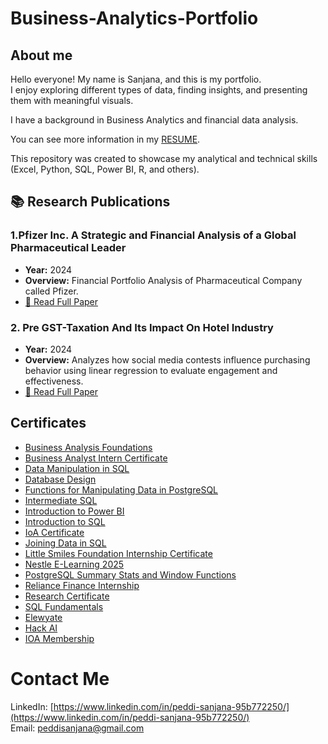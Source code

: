 # Business-Analytics-Portfolio
## About me
Hello everyone! My name is Sanjana, and this is my portfolio.  
I enjoy exploring different types of data, finding insights, and presenting them with meaningful visuals.  

I have a background in Business Analytics and financial data analysis.  

You can see more information in my [RESUME](Resume.pdf).  

This repository was created to showcase my analytical and technical skills (Excel, Python, SQL, Power BI, R, and others).  


## 📚 Research Publications

### 1.Pfizer Inc. A Strategic and Financial Analysis of a Global Pharmaceutical Leader
- **Year:** 2024  
- **Overview:** Financial Portfolio Analysis of Pharmaceutical Company called Pfizer.
- [📄 Read Full Paper](./Research%20Papers/Pfizer%20Inc.%20A%20Strategic%20and%20Financial%20Analysis%20of%20a%20Global%20Pharmaceutical%20Leader.pdf)



### 2. Pre GST-Taxation And Its Impact On Hotel Industry
- **Year:** 2024  
- **Overview:** Analyzes how social media contests influence purchasing behavior using linear regression to evaluate engagement and effectiveness.  
- [📄 Read Full Paper](./Research%20Papers/Pre%20GST-Taxation%20And%20Its%20Impact%20On%20Hotel%20Industry.pdf)




## Certificates

- [Business Analysis Foundations](./Certificates/Business%20Analysis%20Foundations.pdf)  
- [Business Analyst Intern Certificate](./Certificates/Business%20Anlyst%20intern%20certificate.pdf)  
- [Data Manipulation in SQL](./Certificates/Data%20Manipulation%20in%20SQL.pdf)  
- [Database Design](./Certificates/Database%20Design.pdf)  
- [Functions for Manipulating Data in PostgreSQL](./Certificates/Functions%20for%20Manipulating%20Data%20in%20PostgreSQL.pdf)  
- [Intermediate SQL](./Certificates/Intermediate%20SQL.pdf)  
- [Introduction to Power BI](./Certificates/Intoduction%20to%20Power%20BI.pdf)  
- [Introduction to SQL](./Certificates/Introduction%20to%20SQL.pdf)  
- [IoA Certificate](./Certificates/IoA-Certificate.pdf)  
- [Joining Data in SQL](./Certificates/Joining%20Data%20in%20SQL.pdf)  
- [Little Smiles Foundation Internship Certificate](./Certificates/Little%20Smiles%20Foundation%20Internship%20Certificate.pdf)  
- [Nestle E-Learning 2025](./Certificates/Nestle%20E-Learning%202025.pdf)  
- [PostgreSQL Summary Stats and Window Functions](./Certificates/PostgreSQL%20Summary%20Stats%20and%20Window%20Functions.pdf)  
- [Reliance Finance Internship](./Certificates/Reliance%20Finance%20Internship.pdf)  
- [Research Certificate](./Certificates/Research%20Certificate.pdf)  
- [SQL Fundamentals](./Certificates/SQL%20Fundamentals.pdf)  
- [Elewyate](./Certificates/Elewyate.pdf)  
- [Hack AI](./Certificates/Hack%20AI.pdf)  
- [IOA Membership](./Certificates/IOA%20Membership.pdf)  



# Contact Me
LinkedIn: [https://www.linkedin.com/in/peddi-sanjana-95b772250/](https://www.linkedin.com/in/peddi-sanjana-95b772250/)  
Email: [peddisanjana@gmail.com](mailto:peddisanjana@gmail.com)  


